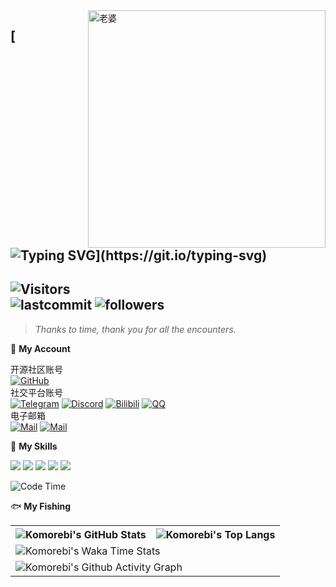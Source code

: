 <!-- background image -->
<img align="right" src="https://ghproxy.com/https://raw.githubusercontent.com/KomoriDev/KomoriDev/main/src/1689663632.jpg" width='380px' alt="老婆">

[![Typing SVG](https://readme-typing-svg.herokuapp.com?size=25&duration=2500&color=8C43EA&vCenter=true&width=200&height=40&lines=Hi+there+%F0%9F%91%8B%F0%9F%8F%BB;I'm+Komorebi.)](https://git.io/typing-svg)
---

<!-- Section : Visitors & last-commit & followers -->
![Visitors](https://count.getloli.com/get/@:KomoriDev)  
![lastcommit](https://img.shields.io/github/last-commit/KomoriDev/KomoriDev?logo=GitHub&style=flat-square)
![followers](https://img.shields.io/github/followers/KomoriDev?logo=Github&style=flat-square)
-----

>_Thanks to time, thank you for all the encounters._ <br>
<!-- @deprecated : Updated
    >**承蒙时光不弃，感谢一切相遇** <br>
    >_Thanks to time, thank you for all the encounters._
-->

📱 **My Account**


<!-- tags -->
开源社区账号 <br>
[![GitHub](https://img.shields.io/badge/GitHub-Komorebi-FF6A6A?style=flat-square&logo=github)](https://github.com/KomoriDev)
<br> 
社交平台账号 <br>
[![Telegram](https://img.shields.io/badge/Telegram-@KomoriDev-26A5E4?style=flat-square&logo=telegram)](https://t.me/KomoriDev)
[![Discord](https://img.shields.io/badge/Discord-@Komorebi-5A67F2?style=flat-square&logo=discord)](https://discord.com/channels/@komorebi_23)
[![Bilibili](https://img.shields.io/badge/Bilibili-@KomoriDev-FC88A9?style=flat-square&logo=bilibili)](https://space.bilibili.com/2019044357)
[![QQ](https://img.shields.io/badge/QQ-@蓝桉-2283FF?style=flat-square&logo=QQ)](http://wpa.qq.com/msgrd?v=3&uin=2740324073&site=qq&menu=yes)
<br>
电子邮箱 <br>
[![Mail](https://img.shields.io/badge/GMail-mute231010@gmail.com-EA4335?style=flat-square&logo=gmail)](mailto:mute231010@gmail.com)
[![Mail](https://img.shields.io/badge/QQMail-mute23@qq.com-EA4335?style=flat-square)](mailto:mute23@qq.com)


🌟 **My Skills** 

![](https://img.shields.io/badge/-Python-3e74a2?style=flat-square&logo=Python&logoColor=fff)
![](https://img.shields.io/badge/-TypeScript-3178c6?style=flat-square&logo=typescript&logoColor=fff)
![](https://img.shields.io/badge/-Node.js-339933?style=flat-square&logo=Node.js&logoColor=fff)
![](https://img.shields.io/badge/-Vue-4fc08d?style=flat-square&logo=Vue.js&logoColor=fff)
![](https://img.shields.io/badge/-Photoshop-31a8ff?style=flat-square&logo=adobe-photoshop&logoColor=fff)

<!--START_SECTION:waka-->
![Code Time](http://img.shields.io/badge/Code%20Time-197%20hrs%2056%20mins-blue)


🐟 **My Fishing**
<table> <!-- template by EpicMo -->
  <tr>
    <th>
      <img alt="Komorebi's GitHub Stats" src="https://github-readme-stats-git-masterrstaa-rickstaa.vercel.app/api?username=KomoriDev&show_icons=true&theme=transparent&hide_border=true" align="center" />
    </th>
    <th>
      <img alt="Komorebi's Top Langs" src="https://github-readme-stats-git-masterrstaa-rickstaa.vercel.app/api/top-langs/?username=KomoriDev&layout=compact&theme=transparent&hide_border=true&langs_count=10&hide=CMake" align="center" /> 
    </th>
  </tr>
  <tr>
    <td colspan=2>
      <img alt="Komorebi's Waka Time Stats" src="https://github-readme-stats.vercel.app/api/wakatime?username=Komorebi&layout=compact" align="center"/>
    </td>
  </tr>
  <tr>
    <td colspan=2>
      <img alt="Komorebi's Github Activity Graph" src="https://github-readme-activity-graph.vercel.app/graph?username=KomoriDev&color=555555&bg_color=F6F8FA&line=BFD8F9&point=4C91F0&theme=dracula" align="center"/>
    </td>
  </tr>
</table>
